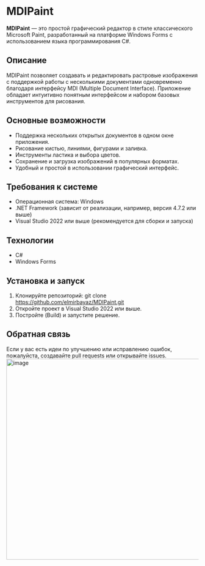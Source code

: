 # MDIPaint

**MDIPaint** — это простой графический редактор в стиле классического Microsoft Paint, разработанный на платформе Windows Forms с использованием языка программирования C#.

## Описание

MDIPaint позволяет создавать и редактировать растровые изображения с поддержкой работы с несколькими документами одновременно благодаря интерфейсу MDI (Multiple Document Interface). 
Приложение обладает интуитивно понятным интерфейсом и набором базовых инструментов для рисования.

## Основные возможности
- Поддержка нескольких открытых документов в одном окне приложения.
- Рисование кистью, линиями, фигурами и заливка.
- Инструменты ластика и выбора цветов.
- Сохранение и загрузка изображений в популярных форматах.
- Удобный и простой в использовании графический интерфейс.

## Требования к системе
- Операционная система: Windows
- .NET Framework (зависит от реализации, например, версия 4.7.2 или выше)
- Visual Studio 2022 или выше (рекомендуется для сборки и запуска)

## Технологии
- C#
- Windows Forms

## Установка и запуск
1. Клонируйте репозиторий: git clone https://github.com/elmirbayaz/MDIPaint.git
2. Откройте проект в Visual Studio 2022 или выше.
3. Постройте (Build) и запустите решение.

## Обратная связь
Если у вас есть идеи по улучшению или исправлению ошибок, пожалуйста, создавайте pull requests или открывайте issues.
<img width="808" height="525" alt="image" src="https://github.com/user-attachments/assets/4e55d56c-959d-4b26-9527-f3b320437eaa" />
